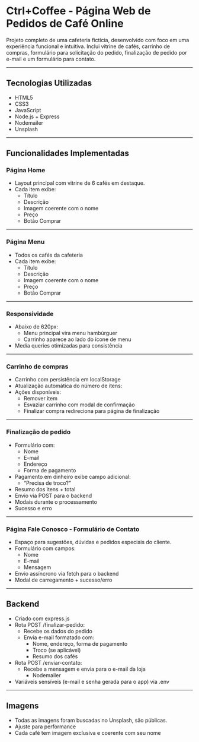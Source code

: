 # Ctrl+Coffee - Página Web de Pedidos de Café Online

Projeto completo de uma cafeteria fictícia, desenvolvido com foco em uma experiência funcional e intuitiva. Inclui vitrine de cafés, carrinho de compras, formulário para solicitação do pedido, finalização de pedido por e-mail e um formulário para contato.

---

## Tecnologias Utilizadas

- HTML5 
- CSS3
- JavaScript 
- Node.js + Express  
- Nodemailer    
- Unsplash 

---

## Funcionalidades Implementadas

### Página Home 

- Layout principal com vitrine de 6 cafés em destaque.
- Cada item exibe:
  - Título
  - Descrição
  - Imagem coerente com o nome
  - Preço
  - Botão Comprar

---

### Página Menu

- Todos os cafés da cafeteria
- Cada item exibe:
  - Título
  - Descrição
  - Imagem coerente com o nome
  - Preço
  - Botão Comprar

---

### Responsividade

- Abaixo de 620px:
  - Menu principal vira menu hambúrguer
  - Carrinho aparece ao lado do ícone de menu
- Media queries otimizadas para consistência

---

### Carrinho de compras

- Carrinho com persistência em localStorage
- Atualização automática do número de itens:
- Ações disponíveis:
  - Remover item
  - Esvaziar carrinho com modal de confirmação
  - Finalizar compra redireciona para página de finalização

---

### Finalização de pedido 

- Formulário com:
  - Nome
  - E-mail
  - Endereço
  - Forma de pagamento
- Pagamento em dinheiro exibe campo adicional:
  - “Precisa de troco?”
- Resumo dos itens + total
- Envio via POST para o backend
- Modais durante o processamento
- Sucesso e erro

---

### Página Fale Conosco - Formulário de Contato 

- Espaço para sugestões, dúvidas e pedidos especiais do cliente.
- Formulário com campos:
  - Nome
  - E-mail
  - Mensagem
- Envio assíncrono via fetch para o backend
- Modal de carregamento + sucesso/erro

---

## Backend 

- Criado com express.js
- Rota POST /finalizar-pedido:
  - Recebe os dados do pedido
  - Envia e-mail formatado com:
    - Nome, endereço, forma de pagamento
    - Troco (se aplicável)
    - Resumo dos cafés
- Rota POST /enviar-contato:
  - Recebe a mensagem e envia para o e-mail da loja
    - Nodemailer
- Variáveis sensíveis (e-mail e senha gerada para o app) via .env

---

## Imagens

- Todas as imagens foram buscadas no Unsplash, são públicas.
- Ajuste para performance
- Cada café tem imagem exclusiva e coerente com seu nome

